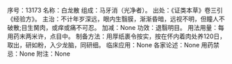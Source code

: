 序号：13173
名称：白龙散
组成：马牙消（光净者）。
出处：《证类本草》卷三引《经验方》。
主治：不计年岁深远，眼内生翳膜，渐渐昏暗，远视不明，但瞳人不破散;目生胬肉，或痒或痛不可忍。
加减：None
功效：退翳明目。
用法用量：每用药末两米许，点目中。
制备方法：用厚纸裹令按实，按在怀内着肉处养120日，取出，研如粉，入少龙脑，同研细。
临床应用：None
各家论述：None
用药禁忌：None
附注：None
